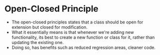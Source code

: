 
# Open-Closed Principle

- The open-closed principles states that a class should be open for extension but closed for modification.
- What it essentially means is that whenever we're adding new functionality, its best to create a new function or class for it, rather than updating the existing one.
- Doing so, has benefits such as reduced regression areas, cleaner code.
